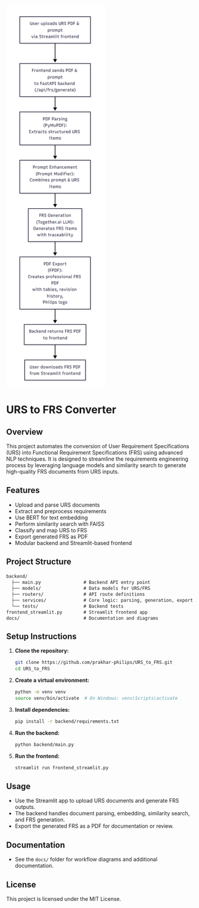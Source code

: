 ![URS to FRS Workflow](docs/Screenshot%202025-07-17%20094811.png)

# URS to FRS Converter

## Overview
This project automates the conversion of User Requirement Specifications (URS) into Functional Requirement Specifications (FRS) using advanced NLP techniques. It is designed to streamline the requirements engineering process by leveraging language models and similarity search to generate high-quality FRS documents from URS inputs.

## Features
- Upload and parse URS documents
- Extract and preprocess requirements
- Use BERT for text embedding
- Perform similarity search with FAISS
- Classify and map URS to FRS
- Export generated FRS as PDF
- Modular backend and Streamlit-based frontend

## Project Structure
```
backend/
  ├── main.py                # Backend API entry point
  ├── models/                # Data models for URS/FRS
  ├── routers/               # API route definitions
  ├── services/              # Core logic: parsing, generation, export
  └── tests/                 # Backend tests
frontend_streamlit.py        # Streamlit frontend app
docs/                        # Documentation and diagrams
```

## Setup Instructions
1. **Clone the repository:**
   ```sh
   git clone https://github.com/prakhar-philips/URS_to_FRS.git
   cd URS_to_FRS
   ```
2. **Create a virtual environment:**
   ```sh
   python -m venv venv
   source venv/bin/activate  # On Windows: venv\Scripts\activate
   ```
3. **Install dependencies:**
   ```sh
   pip install -r backend/requirements.txt
   ```
4. **Run the backend:**
   ```sh
   python backend/main.py
   ```
5. **Run the frontend:**
   ```sh
   streamlit run frontend_streamlit.py
   ```

## Usage
- Use the Streamlit app to upload URS documents and generate FRS outputs.
- The backend handles document parsing, embedding, similarity search, and FRS generation.
- Export the generated FRS as a PDF for documentation or review.

## Documentation
- See the `docs/` folder for workflow diagrams and additional documentation.

## License
This project is licensed under the MIT License. 